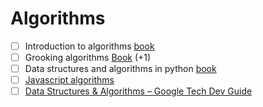 # Algorithms



* [ ] Introduction to algorithms [book](https://www.amazon.com/-/es/Introduction-Algorithms-3rd-MIT-Press/dp/0262033844/ref=sr\_1\_2?\_\_mk\_es\_US=%C3%85M%C3%85%C5%BD%C3%95%C3%91\&dchild=1\&keywords=Introduction+Algorithms+Thomas+Cormen\&qid=1594635517\&sr=8-2)
* [ ] Grooking algorithms [Book](https://www.amazon.com/Grokking-Algorithms-illustrated-programmers-curious/dp/1617292230) (+1)
* [ ] Data structures and algorithms in python [book](https://www.amazon.com/Structures-Algorithms-Python-Michael-Goodrich-ebook-dp-B00CTZ290I/dp/B00CTZ290I/ref=mt\_kindle?\_encoding=UTF8\&me=\&qid=)
* [ ] [Javascript algorithms](https://github.com/trekhleb/javascript-algorithms)
* [ ] [Data Structures & Algorithms – Google Tech Dev Guide](https://techdevguide.withgoogle.com/paths/data-structures-and-algorithms/)
